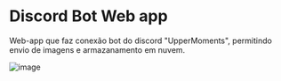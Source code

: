 
# Discord Bot Web app

Web-app que faz conexão bot do discord "UpperMoments", permitindo envio de imagens e armazanamento em nuvem.

![image](https://user-images.githubusercontent.com/78692995/148003248-753b8c18-cf64-4c2e-9570-68ed18ebc485.png)



